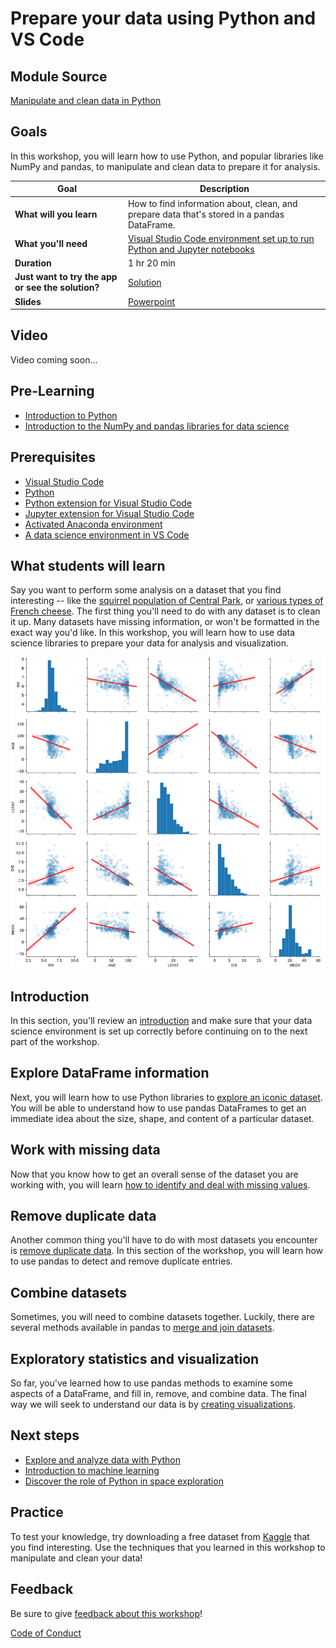 # Prepare your data using Python and VS Code

## Module Source

[Manipulate and clean data in Python](https://docs.microsoft.com/learn/modules/data-manipulate-clean/?WT.mc_id=academic-56265-ornella)

## Goals

In this workshop, you will learn how to use Python, and popular libraries like NumPy and pandas, to manipulate and clean data to prepare it for analysis.

| **Goal**              | Description                                    |
| ----------------------------- | --------------------------------------------------------------------- |
| **What will you learn**       | How to find information about, clean, and prepare data that's stored in a pandas DataFrame.                                       |
| **What you'll need**          | [Visual Studio Code environment set up to run Python and Jupyter notebooks](https://docs.microsoft.com/learn/modules/python-data-science/1-introduction?WT.mc_id=academic-55190-ornella) |
| **Duration**                  | 1 hr 20 min                   |                     
| **Just want to try the app or see the solution?** | [Solution](solution/)                          |
| **Slides** | [Powerpoint](slides.pptx) 
             
            
## Video

Video coming soon...

## Pre-Learning

- [Introduction to Python](https://docs.microsoft.com/learn/modules/python-data-science/?WT.mc_id=academic-55190-ornella)
- [Introduction to the NumPy and pandas libraries for data science](https://docs.microsoft.com/learn/modules/pandas-data-science/?WT.mc_id=academic-55190-ornella)

## Prerequisites

- [Visual Studio Code](https://code.visualstudio.com?WT.mc_id=academic-55190-ornella)
- [Python](https://www.python.org/downloads/)
- [Python extension for Visual Studio Code](https://marketplace.visualstudio.com/items?itemName=ms-python.python)
- [Jupyter extension for Visual Studio Code](https://marketplace.visualstudio.com/items?itemName=ms-toolsai.jupyter)
- [Activated Anaconda environment](https://code.visualstudio.com/docs/datascience/jupyter-notebooks?WT.mc_id=academic-55190-ornella)
- [A data science environment in VS Code](https://code.visualstudio.com/docs/datascience/data-science-tutorial?WT.mc_id=academic-55190-ornella)

## What students will learn

Say you want to perform some analysis on a dataset that you find interesting -- like the [squirrel population of Central Park](https://www.thesquirrelcensus.com/), or [various types of French cheese](https://www.kaggle.com/mathurinache/french-cheese-detection). The first thing you'll need to do with any dataset is to clean it up. Many datasets have missing information, or won't be formatted in the exact way you'd like. In this workshop, you will learn how to use data science libraries to prepare your data for analysis and visualization.

![image of completed project](images/visualizations.png)

## Introduction

In this section, you'll review an [introduction](https://docs.microsoft.com/learn/modules/data-manipulate-clean/1-introduction?WT.mc_id=academic-55190-ornella) and make sure that your data science environment is set up correctly before continuing on to the next part of the workshop.

## Explore DataFrame information

Next, you will learn how to use Python libraries to [explore an iconic dataset](https://docs.microsoft.com/learn/modules/data-manipulate-clean/2-explore-dataframes?WT.mc_id=academic-55190-ornella). You will be able to understand how to use pandas DataFrames to get an immediate idea about the size, shape, and content of a particular dataset. 

## Work with missing data

Now that you know how to get an overall sense of the dataset you are working with, you will learn [how to identify and  deal with missing values](https://docs.microsoft.com/learn/modules/data-manipulate-clean/3-missing-data?WT.mc_id=academic-55190-ornella).

## Remove duplicate data

Another common thing you'll have to do with most datasets you encounter is [remove duplicate data](https://docs.microsoft.com/learn/modules/data-manipulate-clean/4-duplicate-data?WT.mc_id=academic-55190-ornella). In this section of the workshop, you will learn how to use pandas to detect and remove duplicate entries.

## Combine datasets

Sometimes, you will need to combine datasets together. Luckily, there are several methods available in pandas to [merge and join datasets](https://docs.microsoft.com/learn/modules/data-manipulate-clean/5-combine-datasets?WT.mc_id=academic-55190-ornella).

## Exploratory statistics and visualization

So far, you've learned how to use pandas methods to examine some aspects of a DataFrame, and fill in, remove, and combine data. The final way we will seek to understand our data is by [creating visualizations](https://docs.microsoft.com/learn/modules/data-manipulate-clean/6-exploratory-statistics-visualization?WT.mc_id=academic-55190-ornella).

## Next steps

- [Explore and analyze data with Python](https://docs.microsoft.com/learn/modules/explore-analyze-data-with-python/?WT.mc_id=academic-55190-ornella)
- [Introduction to machine learning
](https://docs.microsoft.com/learn/modules/introduction-to-machine-learning/?WT.mc_id=academic-55190-ornella)
- [Discover the role of Python in space exploration](https://docs.microsoft.com/learn/paths/introduction-python-space-exploration-nasa/?WT.mc_id=academic-55190-ornella)

## Practice

To test your knowledge, try downloading a free dataset from [Kaggle](https://www.kaggle.com/datasets) that you find interesting. Use the techniques that you learned in this workshop to manipulate and clean your data!

## Feedback

Be sure to give [feedback about this workshop](https://forms.office.com/r/MdhJWMZthR)!

[Code of Conduct](../../CODE_OF_CONDUCT.md)

